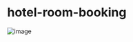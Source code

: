 # hotel-room-booking
![image](https://github.com/user-attachments/assets/8140d47b-ee05-47cf-af54-74ebfce21e92)

